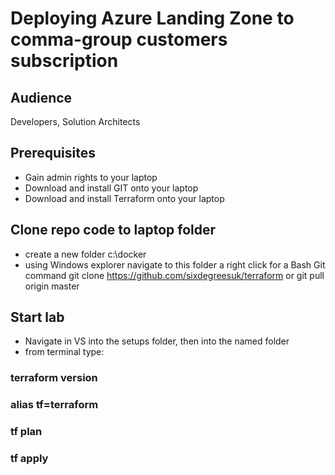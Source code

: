 # Deploying Azure Landing Zone to comma-group customers subscription

## Audience
Developers, Solution Architects

## Prerequisites

* Gain admin rights to your laptop
* Download and install GIT onto your laptop  
* Download and install Terraform onto your laptop  

## Clone repo code to laptop folder 
* create a new folder c:\docker
* using Windows explorer navigate to this folder a right click for a Bash Git command
git clone https://github.com/sixdegreesuk/terraform or
git pull origin master

## Start lab
* Navigate in VS into the setups folder, then into the named folder
* from terminal type: 
### terraform version
### alias tf=terraform
### tf plan
### tf apply


